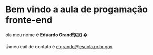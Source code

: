 # Bem vindo a aula de progamação fronte-end

ola meu nome é **Eduardo Grand🕴🇦🇴 �** 

👍meu eail de contato é e.grando@escola.pr.br.gov


